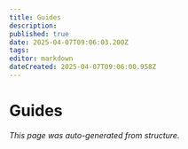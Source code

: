 ```yaml
---
title: Guides
description: 
published: true
date: 2025-04-07T09:06:03.200Z
tags: 
editor: markdown
dateCreated: 2025-04-07T09:06:00.958Z
---
```


# Guides

*This page was auto-generated from structure.*